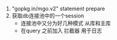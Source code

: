 1. "gopkg.in/mgo.v2"
    statement
    prepare
2. 获取db连接池中的一个session
    + 连接池中又分为好几种模式 从库和主库
    + 在query 之前加入 拦截器 用于日志
